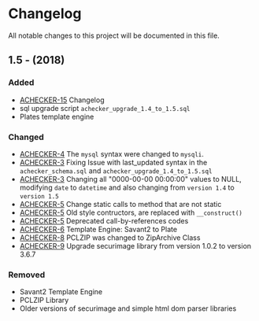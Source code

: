
# Changelog

All notable changes to this project will be documented in this file.

## 1.5 - (2018)
### Added
- [ACHECKER-15](https://issues.fluidproject.org/browse/ACHECKER-15) Changelog
- sql upgrade script `achecker_upgrade_1.4_to_1.5.sql`
- Plates template engine

### Changed

- [ACHECKER-4](https://issues.fluidproject.org/browse/ACHECKER-4) 
    The `mysql` syntax were changed to `mysqli`.
- [ACHECKER-3](https://issues.fluidproject.org/browse/ACHECKER-3)
Fixing Issue with last_updated syntax in the `achecker_schema.sql` and `achecker_upgrade_1.4_to_1.5.sql`
- [ACHECKER-3](https://issues.fluidproject.org/browse/ACHECKER-3)
Changing all "0000-00-00 00:00:00" values to NULL, modifying `date` to `datetime` and also changing from `version 1.4` to `version 1.5`
- [ACHECKER-5](https://issues.fluidproject.org/browse/ACHECKER-5)
Change static calls to method that are not static 
- [ACHECKER-5](https://issues.fluidproject.org/browse/ACHECKER-5)
Old style contructors, are replaced with `__construct()`
- [ACHECKER-5](https://issues.fluidproject.org/browse/ACHECKER-5)
Deprecated call-by-references codes
- [ACHECKER-6](https://issues.fluidproject.org/browse/ACHECKER-6) Template Engine: Savant2 to Plate
- [ACHECKER-8](https://issues.fluidproject.org/browse/ACHECKER-8) PCLZIP was changed to ZipArchive Class
- [ACHECKER-9](https://issues.fluidproject.org/browse/ACHECKER-9) Upgrade securimage library from version 1.0.2 to version 3.6.7

### Removed
- Savant2 Template Engine
- PCLZIP Library
- Older versions of securimage and simple html dom parser libraries
